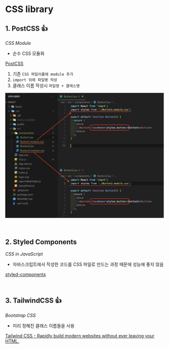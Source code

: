 # CSS library

## 1. PostCSS 👍

_CSS Module_

- 순수 CSS 모듈화

[PostCSS](https://postcss.org/)

1. 기존 `CSS 파일이름에 module 추가`
2. `import 뒤에 파일명 작성`
3. 클래스 이름 작성시 `파일명 + 클래스명`

![postcss.png](./img/postcss.png)

<br />

## 2. Styled Components

_CSS in JavaScript_

- 자바스크립트에서 작성한 코드를 CSS 파일로 만드는 과정 때문에 성능에 좋지 않음

[styled-components](https://styled-components.com/)

<br />

## 3. TailwindCSS 👍

_Bootstrap CSS_

- 미리 정해진 클래스 이름들을 사용

[Tailwind CSS - Rapidly build modern websites without ever leaving your HTML.](https://tailwindcss.com/)
